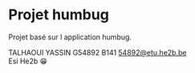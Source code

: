  # Projet humbug 

  Projet basé sur l application humbug.

  TALHAOUI YASSIN G54892 B141 <54892@etu.he2b.be>  
  Esi He2b 😁
